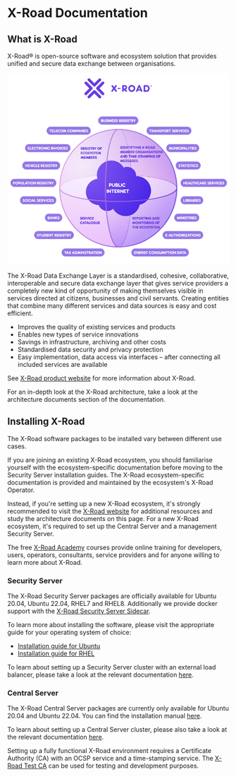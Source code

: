 # X-Road Documentation

## What is X-Road

X-Road® is open-source software and ecosystem solution that provides unified and secure data exchange between
organisations.

![X-Road overview](X-Road_overview.png)

The X-Road Data Exchange Layer is a standardised, cohesive, collaborative, interoperable and secure data exchange layer
that gives service providers a completely new kind of opportunity of making themselves visible in services directed at
citizens, businesses and civil servants. Creating entities that combine many different services and data sources is
easy and cost efficient.

* Improves the quality of existing services and products
* Enables new types of service innovations
* Savings in infrastructure, archiving and other costs
* Standardised data security and privacy protection
* Easy implementation, data access via interfaces – after connecting all included services are available

See [X-Road product website](https://x-road.global) for more information about X-Road.

For an in-depth look at the X-Road architecture, take a look at the architecture documents section of the
documentation.

## Installing X-Road

The X-Road software packages to be installed vary between different use cases.

If you are joining an existing X-Road ecosystem, you should familiarise yourself with the ecosystem-specific
documentation before moving to the Security Server installation guides. The X-Road ecosystem-specific documentation is
provided and maintained by the ecosystem's X-Road Operator.

Instead, if you're setting up a new X-Road ecosystem, it's strongly recommended to visit the
[X-Road website](https://x-road.global) for additional resources and study the architecture documents on this page. For
a new X-Road ecosystem, it's required to set up the Central Server and a management Security Server.

The free [X-Road Academy](https://x-road.thinkific.com) courses provide online training for developers, users,
operators, consultants, service providers and for anyone willing to learn more about X-Road.

### Security Server

The X-Road Security Server packages are officially available for Ubuntu 20.04, Ubuntu 22.04, RHEL7 and RHEL8.
Additionally we provide docker support with the
[X-Road Security Server Sidecar](https://hub.docker.com/r/niis/xroad-security-server-sidecar).

To learn more about installing the software, please visit the appropriate guide for your operating system of choice:

* [Installation guide for Ubuntu](doc/Manuals/ig-ss_x-road_v6_security_server_installation_guide.md)
* [Installation guide for RHEL](doc/Manuals/ig-ss_x-road_v6_security_server_installation_guide_for_rhel.md)

To learn about setting up a Security Server cluster with an external load balancer, please take a look at the relevant
documentation [here](doc/Manuals/LoadBalancing/ig-xlb_x-road_external_load_balancer_installation_guide.md).

### Central Server

The X-Road Central Server packages are currently only available for Ubuntu 20.04 and Ubuntu 22.04. You can find the
installation manual [here](doc/Manuals/ig-cs_x-road_6_central_server_installation_guide.md).

To learn about setting up a Central Server cluster, please also take a look at the relevant documentation
[here](doc/Manuals/ig-csha_x-road_6_ha_installation_guide.md).

Setting up a fully functional X-Road environment requires a Certificate Authority (CA) with an OCSP service and a
time-stamping service. The [X-Road Test CA](ansible/TESTCA.md) can be used for testing and development purposes.
